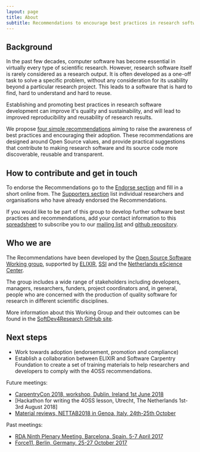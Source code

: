 ```yaml
---
layout: page
title: About
subtitle: Recommendations to encourage best practices in research software
---
```


## Background
In the past few decades, computer software has become essential in virtually every type of scientific research. However, research software itself is rarely considered as a research output. It is often developed as a one-off task to solve a specific problem, without any consideration for its usability beyond a particular research project. This leads to a software that is hard to find, hard to understand and hard to reuse.

Establishing and promoting best practices in research software development can improve it's quality and sustainability, and will lead to improved reproducibility and reusability of research results.

We propose [four simple recommendations](../index) aiming to raise the awareness of best practices and encouraging their adoption. These recommendations are designed around Open Source values, and provide practical suggestions that contribute to making research software and its source code more discoverable, reusable and transparent.

## How to contribute and get in touch
To endorse the Recommendations go to the [Endorse section](../endorse) and fill in a short online from. The [Supporters section](../supporters) list individual researchers and organisations who have already endorsed the Recommendations.

If you would like to be part of this group to develop further software best practices and recommendations, add your contact information to this [spreadsheet](https://docs.google.com/spreadsheets/d/1JyFX5q2CQU7gzTuXrHrxKWYthnE9YcNWmu-qtB-nNxc/edit?usp=sharing) to subscribe you to our [mailing list](mailto:software-development-best-practices-group@elixir-europe.org) and [github repository](https://github.com/SoftDev4Research/open-source-software).

## Who we are
The Recommendations have been developed by the [Open Source Software Working group](https://docs.google.com/spreadsheets/d/1JyFX5q2CQU7gzTuXrHrxKWYthnE9YcNWmu-qtB-nNxc/edit?usp=sharing), supported by [ELIXIR](https://www.elixir-europe.org), [SSI](https://www.software.ac.uk/) and the [Netherlands eScience Center](https://www.esciencecenter.nl/).

The group includes a wide range of stakeholders including developers, managers, researchers, funders, project coordinators and, in general, people who are concerned with the production of quality software for research in different scientific disciplines.

More information about this Working Group and their outcomes can be found in the [SoftDev4Research GitHub site](https://github.com/SoftDev4Research/open-source-software).

## Next steps
 - Work towards adoption (endorsement, promotion and compliance)
 - Establish a collaboration between ELIXIR and Software Carpentry Foundation to create a set of training materials to help researchers and developers to comply with the 4OSS recommendations.

Future meetings:
- [CarpentryCon 2018, workshop, Dublin, Ireland 1st June 2018](https://github.com/carpentries/carpentrycon/blob/master/Sessions/2018-06-01/02-Workshop-2-Lesson-Hack-a-Thon-Voted-Session-From-Pitches/4OSS-lesson-development.md)
- [Hackathon for writing the 4OSS lesson, Utrecht, The Netherlands 1st-3rd August 2018]
- [Material reviews, NETTAB2018 in Genoa, Italy, 24th-25th October](http://www.igst.it/nettab/2018/)

Past meetings:
 - [RDA Ninth Plenary Meeting, Barcelona, Spain. 5-7 April 2017](https://www.rd-alliance.org/plenaries/rda-ninth-plenary-meeting-barcelona)
 - [Force11, Berlin, Germany. 25-27 October 2017](https://www.force11.org/meetings/force2017)
